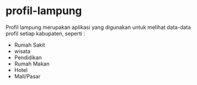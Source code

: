 # profil-lampung

Profil lampung merupakan aplikasi yang digunakan untuk melihat data-data profil setiap kabupaten, seperti :

- Rumah Sakit
- wisata
- Pendidikan
- Rumah Makan
- Hotel
- Mall/Pasar
